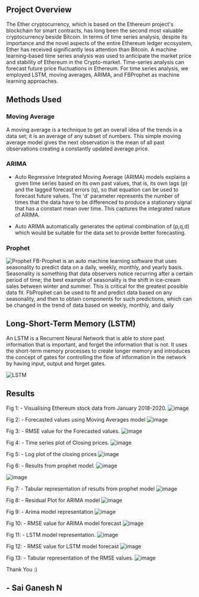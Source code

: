 ## Project Overview

The Ether cryptocurrency, which is based on the Ethereum project's blockchain for smart contracts, has long been the second most valuable cryptocurrency beside Bitcoin. In terms of time series analysis, despite its importance and the novel aspects of the entire Ethereum ledger ecosystem, Ether has received significantly less attention than Bitcoin. A machine learning-based time series analysis was used to anticipate the market price and stability of Ethereum in the Crypto-market. Time-series analysis can forecast future price fluctuations in Ethereum. For time series analysis, we employed LSTM, moving averages, ARIMA, and FBProphet as machine learning approaches.

## Methods Used

### Moving Average

A moving average is a technique to get an overall idea of the trends in a data set; it is an average of any subset of numbers. This simple moving average model gives the next observation is the mean of all past observations creating a constantly updated average price.

### ARIMA

- Auto Regressive Integrated Moving Average (ARIMA) models explains a given time series based on its own past values, that is, its own lags (p) and the lagged forecast errors (q), so that equation can be used to forecast future values. The 'd' parameter represents the number of times that the data have to be differenced to produce a stationary signal that has a constant mean over time. This captures the integrated nature of ARIMA.

- Auto ARIMA automatically generates the optimal combination of (p,q,d) which would be suitable for the data set to provide better forecasting.

### Prophet
![Prophet](https://user-images.githubusercontent.com/53213766/174355008-8a0d295e-f3a3-4d8d-811c-74544f12f6c7.png)
FB-Prophet is an auto machine learning software that uses seasonality to predict data on a daily, weekly, monthly, and yearly basis. Seasonality is something that data observers notice recurring after a certain period of time; the best example of seasonality is the shift in ice-cream sales between winter and summer. This is critical for the greatest possible data fit. FbProphet can be used to fit and predict data based on any seasonality, and then to obtain components for such predictions, which can be changed in the trend of data based on weekly, monthly, and daily

## Long-Short-Term Memory (LSTM)

An LSTM is a Recurrent Neural Network that is able to store past information that is important, and forget the information that is not. It uses the short-term memory processes to create longer memory and introduces the concept of gates for controlling the flow of information in the network by having input, output and forget gates.

![LSTM](https://user-images.githubusercontent.com/53213766/174353414-de0db9fa-ed58-4ac0-bd58-aa09ccae606f.png)

## Results

Fig 1: - Visualising Ethereum stock data from January 2018-2020.
![image](https://user-images.githubusercontent.com/53213766/174353939-7f0e3326-55b8-454a-8836-2a33db6055ae.png)

Fig 2: - Forecasted values using Moving Averages model
![image](https://user-images.githubusercontent.com/53213766/174353960-422875f4-7899-493e-81f8-948ca98014f7.png)

Fig 3: - RMSE value for the Forecasted values.
![image](https://user-images.githubusercontent.com/53213766/174353981-2dc86d73-68fb-406f-b628-d04b1fab3c82.png)

Fig 4: - Time series plot of Closing prices.
![image](https://user-images.githubusercontent.com/53213766/174354021-e4f61785-44bc-43f8-b873-32d4785000c8.png)

Fig 5: - Log plot of the closing prices
![image](https://user-images.githubusercontent.com/53213766/174354078-3e211a23-a364-4434-a5e0-3b2939bafe68.png)

Fig 6: - Results from prophet model.
![image](https://user-images.githubusercontent.com/53213766/174354101-f9ec0c51-aa4b-4804-8f84-1e6f51ecfe46.png)

![image](https://user-images.githubusercontent.com/53213766/174354170-02be177b-73a7-4dd4-8490-461cf4de318f.png)

Fig 7: - Tabular representation of results from prophet model
![image](https://user-images.githubusercontent.com/53213766/174354201-ea3426d7-1359-4fe1-898e-a4c7ec304581.png)

Fig 8: - Residual Plot for ARIMA model
![image](https://user-images.githubusercontent.com/53213766/174354221-9c8b0447-36c6-4fcd-b83b-bda597af0aa4.png)

Fig 9: - Arima model representation
![image](https://user-images.githubusercontent.com/53213766/174354252-6ed7fd62-2cda-4637-bb80-9885db65cdb3.png)

Fig 10: - RMSE value for ARIMA model forecast
![image](https://user-images.githubusercontent.com/53213766/174354266-71c45bb8-ea46-4e94-a126-aa8c3182df0f.png)

Fig 11: - LSTM model representation.
![image](https://user-images.githubusercontent.com/53213766/174354274-3058be26-cf06-4257-9e86-3dbb7bb3ac3d.png)

Fig 12: - RMSE value for LSTM model forecast
![image](https://user-images.githubusercontent.com/53213766/174354285-40caf08c-e551-4c9f-9ddd-6cc1866cb5ad.png)

Fig 13: - Tabular representation of the RMSE values.
![image](https://user-images.githubusercontent.com/53213766/174354386-30e6b896-223a-4df0-a0a1-549df4633287.png)

Thank You :)
## - Sai Ganesh N

